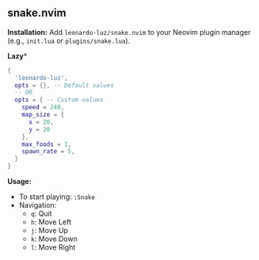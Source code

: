 ## snake.nvim

**Installation:**  Add `leonardo-luz/snake.nvim` to your Neovim plugin manager (e.g., `init.lua` or `plugins/snake.lua`).

**Lazy***
```lua
{
  'leonardo-luz',
  opts = {}, -- Default values
  -- OR
  opts = { -- Custom values
    speed = 240,
    map_size = { 
      x = 20, 
      y = 20
    },
    max_foods = 1,
    spawn_rate = 5,
  }
}
```

**Usage:**

* To start playing: `:Snake`
* Navigation:
  * `q`: Quit
  * `h`: Move Left
  * `j`: Move Up
  * `k`: Move Down
  * `l`: Move Right

